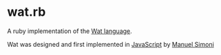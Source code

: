 wat.rb
======

A ruby implementation of the [Wat language](http://axisofeval.blogspot.mx/2013/05/a-new-low-in-programming-language.html "Wat").


Wat was designed and first implemented in [JavaScript](https://github.com/manuel/wat-js "wat-js") by [Manuel Simoni](https://twitter.com/msimoni)